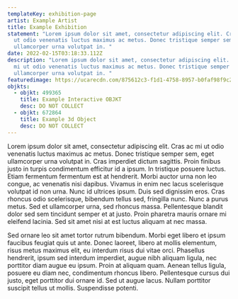 ```yaml
---
templateKey: exhibition-page
artist: Example Artist
title: Example Exhibition
statement: "Lorem ipsum dolor sit amet, consectetur adipiscing elit. Cras ac mi
  ut odio venenatis luctus maximus ac metus. Donec tristique semper sem, eget
  ullamcorper urna volutpat in. "
date: 2022-02-15T03:18:33.112Z
description: "Lorem ipsum dolor sit amet, consectetur adipiscing elit. Cras ac
  mi ut odio venenatis luctus maximus ac metus. Donec tristique semper sem, eget
  ullamcorper urna volutpat in. "
featuredimage: https://ucarecdn.com/875612c3-f1d1-4758-8957-b0faf98f9c2e/
objkts:
  - objkt: 499365
    title: Example Interactive OBJKT
    desc: DO NOT COLLECT
  - objkt: 672864
    title: Example 3d Object
    desc: DO NOT COLLECT
---
```

Lorem ipsum dolor sit amet, consectetur adipiscing elit. Cras ac mi ut odio venenatis luctus maximus ac metus. Donec tristique semper sem, eget ullamcorper urna volutpat in. Cras imperdiet dictum sagittis. Proin finibus justo in turpis condimentum efficitur id a ipsum. In tristique posuere luctus. Etiam fermentum fermentum est at hendrerit. Morbi auctor urna non leo congue, ac venenatis nisi dapibus. Vivamus in enim nec lacus scelerisque volutpat id non urna. Nunc id ultrices ipsum. Duis sed dignissim eros. Cras rhoncus odio scelerisque, bibendum tellus sed, fringilla nunc. Nunc a purus metus. Sed et ullamcorper urna, sed rhoncus massa. Pellentesque blandit dolor sed sem tincidunt semper et at justo. Proin pharetra mauris ornare mi eleifend lacinia. Sed sit amet nisi at est luctus aliquam at nec massa.

Sed ornare leo sit amet tortor rutrum bibendum. Morbi eget libero et ipsum faucibus feugiat quis ut ante. Donec laoreet, libero at mollis elementum, risus metus maximus elit, eu interdum risus dui vitae orci. Phasellus hendrerit, ipsum sed interdum imperdiet, augue nibh aliquam ligula, nec porttitor diam augue eu ipsum. Proin at aliquam quam. Aenean tellus ligula, posuere eu diam nec, condimentum rhoncus libero. Pellentesque cursus dui justo, eget porttitor dui ornare id. Sed ut augue lacus. Nullam porttitor suscipit tellus ut mollis. Suspendisse potenti.